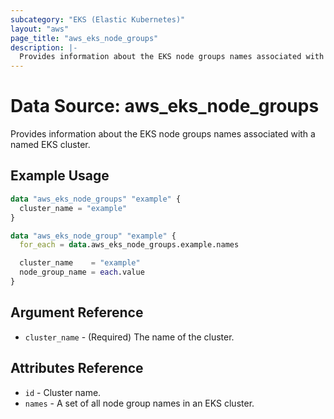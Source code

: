 ```yaml
---
subcategory: "EKS (Elastic Kubernetes)"
layout: "aws"
page_title: "aws_eks_node_groups"
description: |-
  Provides information about the EKS node groups names associated with a named EKS cluster.
---
```


# Data Source: aws_eks_node_groups

Provides information about the EKS node groups names associated with a named EKS cluster.
## Example Usage

```terraform
data "aws_eks_node_groups" "example" {
  cluster_name = "example"
}

data "aws_eks_node_group" "example" {
  for_each = data.aws_eks_node_groups.example.names

  cluster_name    = "example"
  node_group_name = each.value
}
```

## Argument Reference

* `cluster_name` - (Required) The name of the cluster.

## Attributes Reference

* `id` - Cluster name.
* `names` - A set of all node group names in an EKS cluster.
